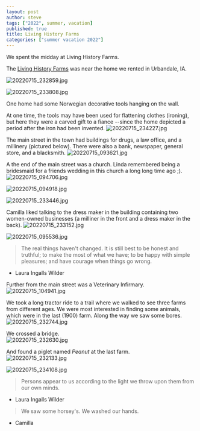 ```yaml
---
layout: post
author: steve
tags: ["2022", summer, vacation]
published: true
title: Living History Farms
categories: ["summer vacation 2022"]
---
```

We spent the midday at Living History Farms.

The [Living History Farms](http://lhf.org 'Living History Farms') was near the home we rented in Urbandale, IA.

![20220715_232859.jpg]({{site.baseurl}}/assets/media/20220715_232859.jpg)

![20220715_233808.jpg]({{site.baseurl}}/assets/media/20220715_233808.jpg)

One home had some Norwegian decorative tools  hanging on the wall.

At one time, the tools may have been used for flattening clothes (ironing), but here they were a carved gift to a fiance --since the home depicted a period after the iron had been invented.
![20220715_234227.jpg]({{site.baseurl}}/assets/media/20220715_234227.jpg)

The main street in the town had buildings for drugs, a law office, and a millinery (pictured below).  There were also a bank, newspaper, general store, and a blacksmith.
![20220715_093621.jpg]({{site.baseurl}}/assets/media/20220715_093621.jpg)

A the end of the main street was a church.  Linda remembered being a bridesmaid for a friends wedding in this church a long long time ago ;).
![20220715_094706.jpg]({{site.baseurl}}/assets/media/20220715_094706.jpg)

![20220715_094918.jpg]({{site.baseurl}}/assets/media/20220715_094918.jpg)

![20220715_233446.jpg]({{site.baseurl}}/assets/media/20220715_233446.jpg)

Camilla liked talking to the dress maker in the building containing two women-owned businesses (a milliner in the front and a dress maker in the back).
![20220715_233152.jpg]({{site.baseurl}}/assets/media/20220715_233152.jpg)

![20220715_095536.jpg]({{site.baseurl}}/assets/media/20220715_095536.jpg)

> The real things haven't changed. It is still best to be honest and truthful; to make the most of what we have; to be happy with simple pleasures; and have courage when things go wrong.

- Laura Ingalls Wilder

Further from the main street was a Veterinary Infirmary.
![20220715_104941.jpg]({{site.baseurl}}/assets/media/20220715_104941.jpg)

We took a long tractor ride to a trail where we walked to see three farms from different ages.  We were most interested in finding some animals, which were in the last (1900) farm.  Along the way we saw some bores.  
![20220715_232744.jpg]({{site.baseurl}}/assets/media/20220715_232744.jpg)

We crossed a bridge.  
![20220715_232630.jpg]({{site.baseurl}}/assets/media/20220715_232630.jpg)

And found a piglet named *Peanut* at the last farm.  
![20220715_232133.jpg]({{site.baseurl}}/assets/media/20220715_232133.jpg)

![20220715_234108.jpg]({{site.baseurl}}/assets/media/20220715_234108.jpg)

> Persons appear to us according to the light we throw upon them from our own minds.  

- Laura Ingalls Wilder

> We saw some horsey's. We washed our hands.  

- Camilla

